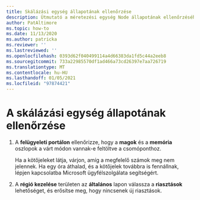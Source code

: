```yaml
---
title: Skálázási egység állapotának ellenőrzése
description: Útmutató a méretezési egység Node állapotának ellenőrzéséhez
author: PatAltimore
ms.topic: how-to
ms.date: 11/13/2020
ms.author: patricka
ms.reviewer: ''
ms.lastreviewed: ''
ms.openlocfilehash: 0393d62f040499114a4d66383da1fd5c44a2eeb8
ms.sourcegitcommit: 733a22985570df1ad466a73cd26397e7aa726719
ms.translationtype: MT
ms.contentlocale: hu-HU
ms.lasthandoff: 01/05/2021
ms.locfileid: "97874421"
---
```

# <a name="verifying-scale-unit-node-health"></a>A skálázási egység állapotának ellenőrzése

1.  A **felügyeleti portálon** ellenőrizze, hogy a **magok** és a **memória** oszlopok a várt módon vannak-e feltöltve a csomóponthoz.
    
    Ha a kötőjeleket látja, várjon, amíg a megfelelő számok meg nem jelennek. Ha egy óra áthalad, és a kötőjelek továbbra is fennállnak, lépjen kapcsolatba Microsoft ügyfélszolgálata segítségért.
    
2.  A **régió kezelése** területen az **általános** lapon válassza a **riasztások** lehetőséget, és erősítse meg, hogy nincsenek új riasztások.
    
